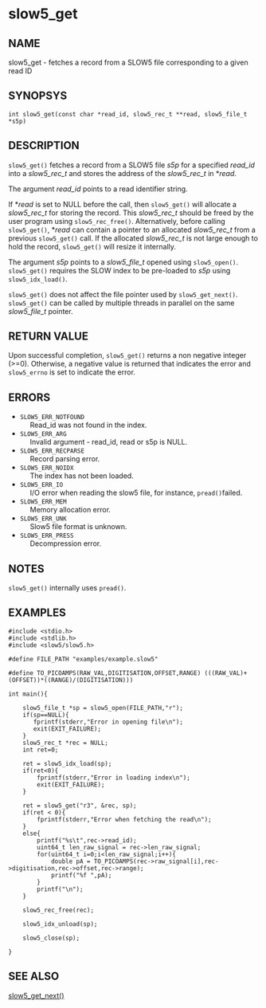# slow5_get

## NAME

slow5_get - fetches a record from a SLOW5 file corresponding to a given read ID

## SYNOPSYS

`int slow5_get(const char *read_id, slow5_rec_t **read, slow5_file_t *s5p)`

## DESCRIPTION

`slow5_get()` fetches a record from a SLOW5 file *s5p* for a specified *read_id* into a *slow5_rec_t* and stores the address of the *slow5_rec_t* in **read*.

The argument  *read_id* points to a read identifier string.

If **read* is set to NULL before the call, then `slow5_get()` will allocate a *slow5_rec_t* for storing the record.
This *slow5_rec_t* should be freed by the user program using `slow5_rec_free()`.
Alternatively, before calling `slow5_get()`, **read* can contain a pointer to an allocated *slow5_rec_t* from a previous `slow5_get()` call.
If the allocated *slow5_rec_t* is not large enough to hold the record, `slow5_get()` will resize it internally.

The argument *s5p* points to a *slow5_file_t* opened using `slow5_open()`. `slow5_get()` requires the SLOW index to be pre-loaded to *s5p* using `slow5_idx_load()`.

`slow5_get()` does not affect the file pointer used by `slow5_get_next()`. `slow5_get()` can be called by multiple threads in parallel on the same *slow5_file_t* pointer.

## RETURN VALUE

Upon successful completion, `slow5_get()` returns a non negative integer (>=0). Otherwise, a negative value is returned that indicates the error and `slow5_errno` is set to indicate the error.

## ERRORS

* `SLOW5_ERR_NOTFOUND`  
    &nbsp;&nbsp;&nbsp;&nbsp; Read_id was not found in the index.
* `SLOW5_ERR_ARG`       
    &nbsp;&nbsp;&nbsp;&nbsp; Invalid argument - read_id, read or s5p is NULL.
* `SLOW5_ERR_RECPARSE`  
    &nbsp;&nbsp;&nbsp;&nbsp; Record parsing error.
* `SLOW5_ERR_NOIDX`     
    &nbsp;&nbsp;&nbsp;&nbsp; The index has not been loaded.
* `SLOW5_ERR_IO`        
    &nbsp;&nbsp;&nbsp;&nbsp; I/O error when reading the slow5 file, for instance, `pread()`failed.
* `SLOW5_ERR_MEM`        
    &nbsp;&nbsp;&nbsp;&nbsp; Memory allocation error.
* `SLOW5_ERR_UNK`        
    &nbsp;&nbsp;&nbsp;&nbsp; Slow5 file format is unknown.
* `SLOW5_ERR_PRESS`      
    &nbsp;&nbsp;&nbsp;&nbsp; Decompression error.

## NOTES

`slow5_get()` internally uses `pread()`.

## EXAMPLES

```
#include <stdio.h>
#include <stdlib.h>
#include <slow5/slow5.h>

#define FILE_PATH "examples/example.slow5"

#define TO_PICOAMPS(RAW_VAL,DIGITISATION,OFFSET,RANGE) (((RAW_VAL)+(OFFSET))*((RANGE)/(DIGITISATION)))

int main(){

    slow5_file_t *sp = slow5_open(FILE_PATH,"r");
    if(sp==NULL){
       fprintf(stderr,"Error in opening file\n");
       exit(EXIT_FAILURE);
    }
    slow5_rec_t *rec = NULL;
    int ret=0;

    ret = slow5_idx_load(sp);
    if(ret<0){
        fprintf(stderr,"Error in loading index\n");
        exit(EXIT_FAILURE);
    }

    ret = slow5_get("r3", &rec, sp);
    if(ret < 0){
        fprintf(stderr,"Error when fetching the read\n");
    }
    else{
        printf("%s\t",rec->read_id);
        uint64_t len_raw_signal = rec->len_raw_signal;
        for(uint64_t i=0;i<len_raw_signal;i++){
            double pA = TO_PICOAMPS(rec->raw_signal[i],rec->digitisation,rec->offset,rec->range);
            printf("%f ",pA);
        }
        printf("\n");
    }

    slow5_rec_free(rec);

    slow5_idx_unload(sp);

    slow5_close(sp);

}
```

## SEE ALSO
[slow5_get_next()](slow5_get_next.md)
